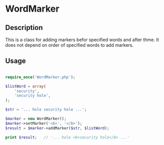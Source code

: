 WordMarker
====

## Description
This is a class for adding markers befor specified words and after thme.
It does not depend on order of specified words to add markers.

## Usage

``` php

require_once('WordMarker.php');

$listWord = array(
    'security',
    'security hole',
);

$str = '... hole security hole ...';

$marker = new WordMarker();
$marker->setMarker('<b>', '</b>');
$result = $marker->addMarker($str, $listWord);

print $result;   // '... hole <b>security hole</b> ...'

```
